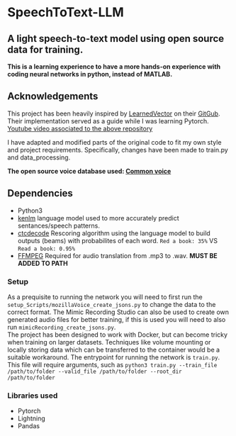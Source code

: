 # SpeechToText-LLM
## A light speech-to-text model using open source data for training.  

**This is a learning experience to have a more hands-on experience with coding neural networks in python, instead of MATLAB.**

## Acknowledgements
This project has been heavily inspired by [LearnedVector](https://github.com/LearnedVector) on their [GitGub](https://github.com/LearnedVector/A-Hackers-AI-Voice-Assistant). Their implementation served as a guide while I was learning Pytorch.  
[Youtube video associated to the above repository](https://www.youtube.com/watch?v=YereI6Gn3bM)

I have adapted and modified parts of the original code to fit my own style and project requirements. Specifically, changes have been made to train.py and data_processing.  

**The open source voice database used: [Common voice](https://commonvoice.mozilla.org/en)**  

## Dependencies
+ Python3
+ [kenlm](https://github.com/kpu/kenlm) language model used to more accurately predict sentances/speech patterns.
+ [ctcdecode](https://github.com/parlance/ctcdecode) Rescoring algorithm using the language model to build outputs (beams) with probabilites of each word. `Red a book: 35%` VS `Read a book: 0.95%`  
+ [FFMPEG](https://ffmpeg.org/download.html) Required for audio translation from .mp3 to .wav. **MUST BE ADDED TO PATH**

### Setup
As a prequisite to running the network you will need to first run the `setup_Scripts/mozillaVoice_create_jsons.py` to change the data to the correct format. The Mimic Recording Studio can also be used to create own generated audio files for better training, if this is used you will need to also run `mimicRecording_create_jsons.py`.  
The project has been designed to work with Docker, but can become tricky when training on larger datasets. Techniques like volume mounting or locally storing data which can be transferred to the container would be a suitable workaround. The entrypoint for running the network is `train.py`. This file will require arguments, such as `python3 train.py --train_file /path/to/folder --valid_file /path/to/folder --root_dir /path/to/folder`


### Libraries used
+ Pytorch
+ Lightning
+ Pandas
